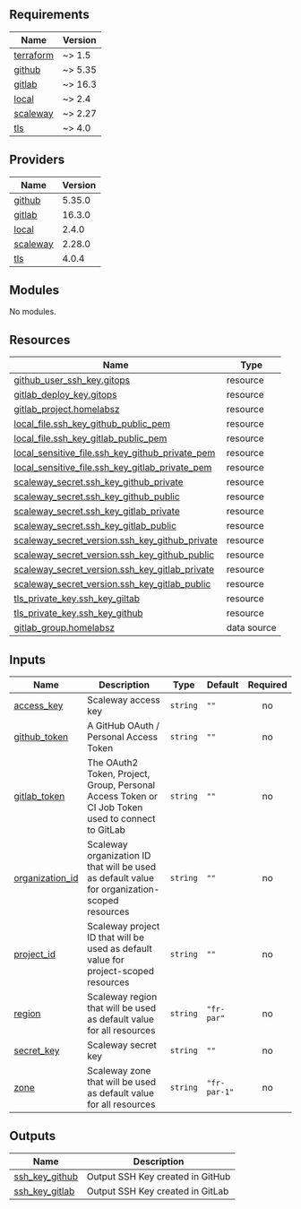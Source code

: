 ## Requirements

| Name | Version |
|------|---------|
| <a name="requirement_terraform"></a> [terraform](#requirement\_terraform) | ~> 1.5 |
| <a name="requirement_github"></a> [github](#requirement\_github) | ~> 5.35 |
| <a name="requirement_gitlab"></a> [gitlab](#requirement\_gitlab) | ~> 16.3 |
| <a name="requirement_local"></a> [local](#requirement\_local) | ~> 2.4 |
| <a name="requirement_scaleway"></a> [scaleway](#requirement\_scaleway) | ~> 2.27 |
| <a name="requirement_tls"></a> [tls](#requirement\_tls) | ~> 4.0 |

## Providers

| Name | Version |
|------|---------|
| <a name="provider_github"></a> [github](#provider\_github) | 5.35.0 |
| <a name="provider_gitlab"></a> [gitlab](#provider\_gitlab) | 16.3.0 |
| <a name="provider_local"></a> [local](#provider\_local) | 2.4.0 |
| <a name="provider_scaleway"></a> [scaleway](#provider\_scaleway) | 2.28.0 |
| <a name="provider_tls"></a> [tls](#provider\_tls) | 4.0.4 |

## Modules

No modules.

## Resources

| Name | Type |
|------|------|
| [github_user_ssh_key.gitops](https://registry.terraform.io/providers/integrations/github/latest/docs/resources/user_ssh_key) | resource |
| [gitlab_deploy_key.gitops](https://registry.terraform.io/providers/gitlabhq/gitlab/latest/docs/resources/deploy_key) | resource |
| [gitlab_project.homelabsz](https://registry.terraform.io/providers/gitlabhq/gitlab/latest/docs/resources/project) | resource |
| [local_file.ssh_key_github_public_pem](https://registry.terraform.io/providers/hashicorp/local/latest/docs/resources/file) | resource |
| [local_file.ssh_key_gitlab_public_pem](https://registry.terraform.io/providers/hashicorp/local/latest/docs/resources/file) | resource |
| [local_sensitive_file.ssh_key_github_private_pem](https://registry.terraform.io/providers/hashicorp/local/latest/docs/resources/sensitive_file) | resource |
| [local_sensitive_file.ssh_key_gitlab_private_pem](https://registry.terraform.io/providers/hashicorp/local/latest/docs/resources/sensitive_file) | resource |
| [scaleway_secret.ssh_key_github_private](https://registry.terraform.io/providers/scaleway/scaleway/latest/docs/resources/secret) | resource |
| [scaleway_secret.ssh_key_github_public](https://registry.terraform.io/providers/scaleway/scaleway/latest/docs/resources/secret) | resource |
| [scaleway_secret.ssh_key_gitlab_private](https://registry.terraform.io/providers/scaleway/scaleway/latest/docs/resources/secret) | resource |
| [scaleway_secret.ssh_key_gitlab_public](https://registry.terraform.io/providers/scaleway/scaleway/latest/docs/resources/secret) | resource |
| [scaleway_secret_version.ssh_key_github_private](https://registry.terraform.io/providers/scaleway/scaleway/latest/docs/resources/secret_version) | resource |
| [scaleway_secret_version.ssh_key_github_public](https://registry.terraform.io/providers/scaleway/scaleway/latest/docs/resources/secret_version) | resource |
| [scaleway_secret_version.ssh_key_gitlab_private](https://registry.terraform.io/providers/scaleway/scaleway/latest/docs/resources/secret_version) | resource |
| [scaleway_secret_version.ssh_key_gitlab_public](https://registry.terraform.io/providers/scaleway/scaleway/latest/docs/resources/secret_version) | resource |
| [tls_private_key.ssh_key_giltab](https://registry.terraform.io/providers/hashicorp/tls/latest/docs/resources/private_key) | resource |
| [tls_private_key.ssh_key_github](https://registry.terraform.io/providers/hashicorp/tls/latest/docs/resources/private_key) | resource |
| [gitlab_group.homelabsz](https://registry.terraform.io/providers/gitlabhq/gitlab/latest/docs/data-sources/group) | data source |

## Inputs

| Name | Description | Type | Default | Required |
|------|-------------|------|---------|:--------:|
| <a name="input_access_key"></a> [access\_key](#input\_access\_key) | Scaleway access key | `string` | `""` | no |
| <a name="input_github_token"></a> [github\_token](#input\_github\_token) | A GitHub OAuth / Personal Access Token | `string` | `""` | no |
| <a name="input_gitlab_token"></a> [gitlab\_token](#input\_gitlab\_token) | The OAuth2 Token, Project, Group, Personal Access Token or CI Job Token used to connect to GitLab | `string` | `""` | no |
| <a name="input_organization_id"></a> [organization\_id](#input\_organization\_id) | Scaleway organization ID that will be used as default value for organization-scoped resources | `string` | `""` | no |
| <a name="input_project_id"></a> [project\_id](#input\_project\_id) | Scaleway project ID that will be used as default value for project-scoped resources | `string` | `""` | no |
| <a name="input_region"></a> [region](#input\_region) | Scaleway region that will be used as default value for all resources | `string` | `"fr-par"` | no |
| <a name="input_secret_key"></a> [secret\_key](#input\_secret\_key) | Scaleway secret key | `string` | `""` | no |
| <a name="input_zone"></a> [zone](#input\_zone) | Scaleway zone that will be used as default value for all resources | `string` | `"fr-par-1"` | no |

## Outputs

| Name | Description |
|------|-------------|
| <a name="output_ssh_key_github"></a> [ssh\_key\_github](#output\_ssh\_key\_github) | Output SSH Key created in GitHub |
| <a name="output_ssh_key_gitlab"></a> [ssh\_key\_gitlab](#output\_ssh\_key\_gitlab) | Output SSH Key created in GitLab |
